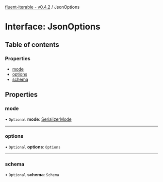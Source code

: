 [fluent-iterable - v0.4.2](../README.md) / JsonOptions

# Interface: JsonOptions

## Table of contents

### Properties

- [mode](jsonoptions.md#mode)
- [options](jsonoptions.md#options)
- [schema](jsonoptions.md#schema)

## Properties

### mode

• `Optional` **mode**: [SerializerMode](../enums/serializermode.md)

___

### options

• `Optional` **options**: `Options`

___

### schema

• `Optional` **schema**: `Schema`
